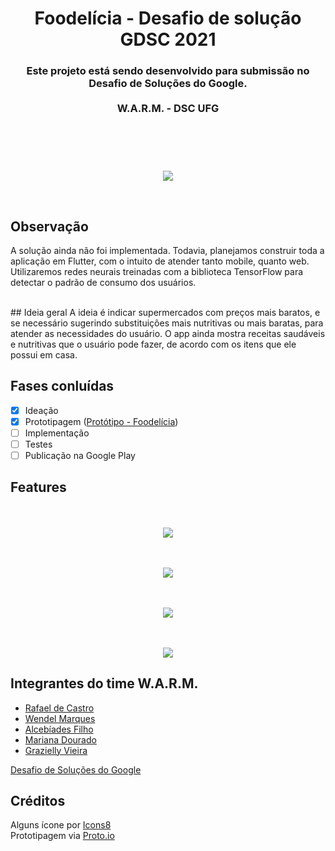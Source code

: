  
 
<header> 
<h1 align="center">Foodelícia - Desafio de solução GDSC 2021 </h1><h3 align="center">  Este projeto está sendo desenvolvido para submissão no Desafio de Soluções do Google. <br>  <br>  W.A.R.M. - DSC UFG</h3>
</header>



<p align="center">
  <br>  
 <br>
    <img src="https://user-images.githubusercontent.com/6981085/119072940-c122a800-b9c2-11eb-8289-6757de64b5a8.png">
</p>

 <br>  

## Observação 
A solução ainda não foi implementada. Todavia, planejamos construir toda a aplicação em Flutter, com o intuito de atender tanto mobile, quanto web. 
Utilizaremos redes neurais treinadas com a biblioteca TensorFlow para detectar o padrão de consumo dos usuários.
 
<br>
## Ideia geral 
A ideia é indicar supermercados com preços mais baratos, e se necessário sugerindo substituições mais nutritivas ou mais baratas, para atender as necessidades do usuário. O app ainda mostra receitas saudáveis e nutritivas que o usuário pode fazer, de acordo com os itens que ele possui em casa.  


## Fases conluídas
- [x] Ideação
- [x]  Prototipagem ([Protótipo - Foodelícia](https://github.com/Developer-Student-Clubs-UFG/Foodelicia-Desafio-de-Solucoes-Google/blob/main/Prot%C3%B3tipo%20-%20Foodel%C3%ADcia.pdf))
- [ ]  Implementação
- [ ]  Testes
- [ ]  Publicação na Google Play 

## Features

<p align="center">
  <br>  
 <br>
    <img src="https://user-images.githubusercontent.com/6981085/119073663-1a3f0b80-b9c4-11eb-8a68-28ee8ed17ee3.png">
</p>
 
<p align="center">
  <br>  
 <br>
    <img src="https://user-images.githubusercontent.com/6981085/119073737-35aa1680-b9c4-11eb-8f14-85c3bb0ae905.png">
</p>


<p align="center">
  <br>  
 <br>
    <img src="https://user-images.githubusercontent.com/6981085/119073797-4d819a80-b9c4-11eb-95cf-9543fd36c754.png">
</p>

 

<p align="center">
  <br>  
 <br>
    <img src="https://user-images.githubusercontent.com/6981085/119073858-5f633d80-b9c4-11eb-9619-ec4407dbc908.png">
</p>


 

## Integrantes do time W.A.R.M.
- [Rafael de Castro  ](https://github.com/rafaelcf03)
- [Wendel Marques](https://github.com/wendelmarques)
- [Alcebíades Filho](https://github.com/Alcefilho)
- [Mariana Dourado](https://github.com/MarianaDourado)
- [Grazielly Vieira](https://www.linkedin.com/in/graziellyvieira/)


[Desafio de Soluções do Google](https://developers.google.com/community/dsc-solution-challenge?authuser=1)

## Créditos
<a>Alguns ícone por <a target="_blank" href="https://icons8.com.br/icons/s">Icons8</a></br>
<a>Prototipagem via <a target="_blank" href="Proto.io">Proto.io</a>
